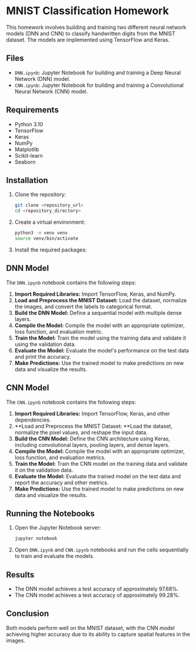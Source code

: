 # MNIST Classification Homework

This homework involves building and training two different neural network models (DNN and CNN) to classify handwritten digits from the MNIST dataset. The models are implemented using TensorFlow and Keras.

## Files

- `DNN.ipynb`: Jupyter Notebook for building and training a Deep Neural Network (DNN) model.
- `CNN.ipynb`: Jupyter Notebook for building and training a Convolutional Neural Network (CNN) model.

## Requirements

- Python 3.10
- TensorFlow
- Keras
- NumPy
- Matplotlib
- Scikit-learn
- Seaborn

## Installation

1. Clone the repository:
   ```bash
   git clone <repository_url>
   cd <repository_directory>

2. Create a virtual environment:
   ```bash
   python3 -m venv venv
   source venv/bin/activate

3. Install the required packages:

## DNN Model

The `DNN.ipynb` notebook contains the following steps:

1. **Import Required Libraries:** Import TensorFlow, Keras, and NumPy.
2. **Load and Preprocess the MNIST Dataset:** Load the dataset, normalize the images, and convert the labels to categorical format.
3. **Build the DNN Model:** Define a sequential model with multiple dense layers.
4. **Compile the Model:** Compile the model with an appropriate optimizer, loss function, and evaluation metric.
5. **Train the Model:** Train the model using the training data and validate it using the validation data.
6. **Evaluate the Model:** Evaluate the model's performance on the test data and print the accuracy.
7. **Make Predictions:** Use the trained model to make predictions on new data and visualize the results.

## CNN Model

The `CNN.ipynb` notebook contains the following steps:

1. **Import Required Libraries:** Import TensorFlow, Keras, and other dependencies.
2. **Load and Preprocess the MNIST Dataset: **Load the dataset, normalize the pixel values, and reshape the input data.
3. **Build the CNN Model:** Define the CNN architecture using Keras, including convolutional layers, pooling layers, and dense layers.
4. **Compile the Model:** Compile the model with an appropriate optimizer, loss function, and evaluation metrics.
5. **Train the Model:** Train the CNN model on the training data and validate it on the validation data.
6. **Evaluate the Model:** Evaluate the trained model on the test data and report the accuracy and other metrics.
7. **Make Predictions:** Use the trained model to make predictions on new data and visualize the results.

## Running the Notebooks

1. Open the Jupyter Notebook server:
   ```bash
   jupyter notebook

2. Open `DNN.ipynb` and `CNN.ipynb` notebooks and run the cells sequentially to train and evaluate the models.

## Results
- The DNN model achieves a test accuracy of approximately 97.68%.
- The CNN model achieves a test accuracy of approximately 99.28%.

## Conclusion

Both models perform well on the MNIST dataset, with the CNN model achieving higher accuracy due to its ability to capture spatial features in the images.